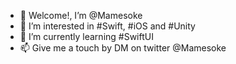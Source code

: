 - 👋 Welcome!, I’m @Mamesoke
- 👀 I’m interested in #Swift, #iOS and #Unity
- 🌱 I’m currently learning #SwiftUI
- 📫 Give me a touch by DM on twitter @Mamesoke

<!---
Mamesoke/Mamesoke is a ✨ special ✨ repository because its `README.md` (this file) appears on your GitHub profile.
You can click the Preview link to take a look at your changes.
--->
